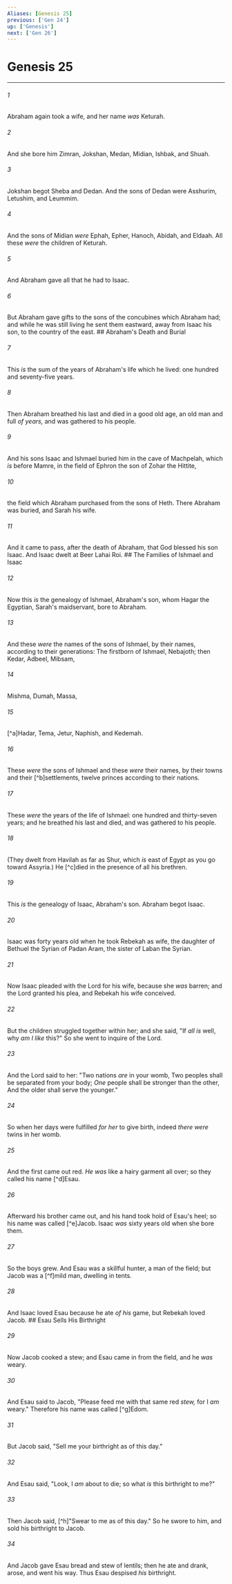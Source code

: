 ```yaml
---
Aliases: [Genesis 25]
previous: ['Gen 24']
up: ['Genesis']
next: ['Gen 26']
---
```

# Genesis 25

***


###### 1 
Abraham again took a wife, and her name _was_ Keturah. 

###### 2 
And she bore him Zimran, Jokshan, Medan, Midian, Ishbak, and Shuah. 

###### 3 
Jokshan begot Sheba and Dedan. And the sons of Dedan were Asshurim, Letushim, and Leummim. 

###### 4 
And the sons of Midian _were_ Ephah, Epher, Hanoch, Abidah, and Eldaah. All these _were_ the children of Keturah. 

###### 5 
And Abraham gave all that he had to Isaac. 

###### 6 
But Abraham gave gifts to the sons of the concubines which Abraham had; and while he was still living he sent them eastward, away from Isaac his son, to the country of the east. ## Abraham's Death and Burial 

###### 7 
This _is_ the sum of the years of Abraham's life which he lived: one hundred and seventy-five years. 

###### 8 
Then Abraham breathed his last and died in a good old age, an old man and full _of years,_ and was gathered to his people. 

###### 9 
And his sons Isaac and Ishmael buried him in the cave of Machpelah, which _is_ before Mamre, in the field of Ephron the son of Zohar the Hittite, 

###### 10 
the field which Abraham purchased from the sons of Heth. There Abraham was buried, and Sarah his wife. 

###### 11 
And it came to pass, after the death of Abraham, that God blessed his son Isaac. And Isaac dwelt at Beer Lahai Roi. ## The Families of Ishmael and Isaac 

###### 12 
Now this _is_ the genealogy of Ishmael, Abraham's son, whom Hagar the Egyptian, Sarah's maidservant, bore to Abraham. 

###### 13 
And these _were_ the names of the sons of Ishmael, by their names, according to their generations: The firstborn of Ishmael, Nebajoth; then Kedar, Adbeel, Mibsam, 

###### 14 
Mishma, Dumah, Massa, 

###### 15 
[^a]Hadar, Tema, Jetur, Naphish, and Kedemah. 

###### 16 
These _were_ the sons of Ishmael and these _were_ their names, by their towns and their [^b]settlements, twelve princes according to their nations. 

###### 17 
These _were_ the years of the life of Ishmael: one hundred and thirty-seven years; and he breathed his last and died, and was gathered to his people. 

###### 18 
(They dwelt from Havilah as far as Shur, which _is_ east of Egypt as you go toward Assyria.) He [^c]died in the presence of all his brethren. 

###### 19 
This _is_ the genealogy of Isaac, Abraham's son. Abraham begot Isaac. 

###### 20 
Isaac was forty years old when he took Rebekah as wife, the daughter of Bethuel the Syrian of Padan Aram, the sister of Laban the Syrian. 

###### 21 
Now Isaac pleaded with the Lord for his wife, because she _was_ barren; and the Lord granted his plea, and Rebekah his wife conceived. 

###### 22 
But the children struggled together within her; and she said, "If _all is_ well, why _am I like_ this?" So she went to inquire of the Lord. 

###### 23 
And the Lord said to her: "Two nations _are_ in your womb, Two peoples shall be separated from your body; _One_ people shall be stronger than the other, And the older shall serve the younger." 

###### 24 
So when her days were fulfilled _for her_ to give birth, indeed _there were_ twins in her womb. 

###### 25 
And the first came out red. _He was_ like a hairy garment all over; so they called his name [^d]Esau. 

###### 26 
Afterward his brother came out, and his hand took hold of Esau's heel; so his name was called [^e]Jacob. Isaac _was_ sixty years old when she bore them. 

###### 27 
So the boys grew. And Esau was a skillful hunter, a man of the field; but Jacob was a [^f]mild man, dwelling in tents. 

###### 28 
And Isaac loved Esau because he ate _of his_ game, but Rebekah loved Jacob. ## Esau Sells His Birthright 

###### 29 
Now Jacob cooked a stew; and Esau came in from the field, and he _was_ weary. 

###### 30 
And Esau said to Jacob, "Please feed me with that same red _stew,_ for I _am_ weary." Therefore his name was called [^g]Edom. 

###### 31 
But Jacob said, "Sell me your birthright as of this day." 

###### 32 
And Esau said, "Look, I _am_ about to die; so what _is_ this birthright to me?" 

###### 33 
Then Jacob said, [^h]"Swear to me as of this day." So he swore to him, and sold his birthright to Jacob. 

###### 34 
And Jacob gave Esau bread and stew of lentils; then he ate and drank, arose, and went his way. Thus Esau despised _his_ birthright.
